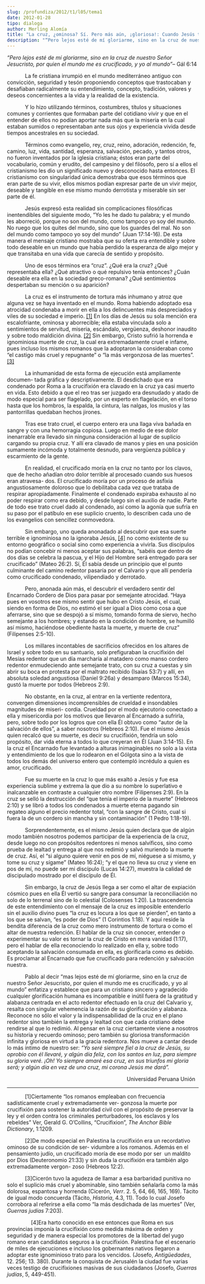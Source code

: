 ```yaml
---
slug: /profundiza/2012/t1/l05/tema1
date: 2012-01-28
tipo: dialoga
author: Merling Alomía
title: "La cruz, ¿ominosa? Sí. Pero más aún, ¡gloriosa!: Cuando Jesús tomó nuestro lugar en el juicio"
description: "“Pero lejos esté de mí gloriarme, sino en la cruz de nuestro Señor Jesucristo,  por quien el mundo me es crucificado, y yo al mundo” – Gál 6:14 La fe cristiana  irrumpió en el mundo mediterráneo antiguo con convicción, seguridad y tesón  proponiendo conceptos que trastocaban y..."
---
```


_“Pero lejos esté de mí gloriarme, sino en la cruz de nuestro Señor Jesucristo, por quien el mundo me es crucificado, y yo al mundo”_– Gál 6:14

            La fe cristiana irrumpió en el mundo mediterráneo antiguo con convicción, seguridad y tesón proponiendo conceptos que trastocaban y desafiaban radicalmente su entendimiento, concepto, tradición, valores y deseos concernientes a la vida y la realidad de la existencia.

            Y lo hizo utilizando términos, costumbres, títulos y situaciones comunes y corrientes que formaban parte del cotidiano vivir y que en el entender de ellos no podían aportar nada más que la miseria en la cual estaban sumidos o representaban ante sus ojos y experiencia vivida desde tiempos ancestrales en su sociedad.

            Términos como evangelio, rey, cruz, reino, adoración, redención, fe, camino, luz, vida, santidad, esperanza, salvación, pecado, y tantos otros, no fueron inventados por la iglesia cristiana; éstos eran parte del vocabulario, común y erudito, del campesino y del filósofo, pero sí a ellos el cristianismo les dio un significado nuevo y desconocido hasta entonces. El cristianismo con singularidad única demostraba que esos términos que eran parte de su vivir, ellos mismos podían expresar parte de un vivir mejor, deseable y tangible en ese mismo mundo derrotista y miserable sin ser parte de él.

            Jesús expresó esta realidad sin complicaciones filosóficas inentendibles del siguiente modo, “Yo les he dado tu palabra; y el mundo les aborreció, porque no son del mundo, como tampoco yo soy del mundo. No ruego que los quites del mundo, sino que los guardes del mal. No son del mundo como tampoco yo soy del mundo” (Juan 17:14-16). De esta manera el mensaje cristiano mostraba que su oferta era entendible y sobre todo deseable en un mundo que había perdido la esperanza de algo mejor y que transitaba en una vida que carecía de sentido y propósito.

            Uno de esos términos era “cruz”. ¿Qué era la cruz? ¿Qué representaba ella? ¿Qué atractivo o qué repulsivo tenía entonces? ¿Cuán deseable era ella en la sociedad greco-romana? ¿Qué sentimientos despertaban su mención o su aparición?

            La cruz es el instrumento de tortura más inhumano y atroz que alguna vez se haya inventado en el mundo. Roma habiendo adoptado esa atrocidad condenaba a morir en ella a los delincuentes más despreciados y viles de su sociedad e imperio. [[1]](#_ftn1 "") En los días de Jesús su sola mención era escalofriante, ominosa y aborrecible; ella estaba vinculada solo a sentimientos de servitud, miseria, escándalo, vergüenza, deshonor inaudito y sobre todo maldición divina. [[2]](#_ftn2 "") Sin embargo, Cristo sufrió la horrenda e ignominiosa muerte de cruz, la cual era extremadamente cruel e infame, pues incluso los mismos romanos que la adoptaron la consideraban como “el castigo más cruel y repugnante” o “la más vergonzosa de las muertes”. [[3]](#_ftn3 "")

            La inhumanidad de esta forma de ejecución está ampliamente documen- tada gráfica y descriptivamente. El desdichado que era condenado por Roma a la crucifixión era clavado en la cruz ya casi muerto en vida. Esto debido a que el reo tras ser juzgado era desnudado y atado de modo especial para ser flagelado, por un experto en flagelación, en el torso hasta que los hombros, la espalda, la cintura, las nalgas, los muslos y las pantorrillas quedaban hechos jirones.

            Tras ese trato cruel, el cuerpo entero era una llaga viva bañada en sangre y con una hemorragia copiosa. Luego en medio de ese dolor inenarrable era llevado sin ninguna consideración al lugar de suplicio cargando su propia cruz. Y allí era clavado de manos y pies en una posición sumamente incómoda y totalmente desnudo, para vergüenza pública y escarmiento de la gente.

            En realidad, el crucificado moría en la cruz no tanto por los clavos, que de hecho añadían otro dolor terrible al procesado cuando sus huesos eran atravesa- dos. El crucificado moría por un proceso de asfixia angustiosamente doloroso que lo debilitaba cada vez que trataba de respirar apropiadamente. Finalmente el condenado expiraba exhausto al no poder respirar como era debido, y desde luego sin el auxilio de nadie. Parte de todo ese trato cruel dado al condenado, así como la agonía que sufría en su paso por el patíbulo en ese suplicio cruento, lo describen cada uno de los evangelios con sencillez conmovedora.

            Sin embargo, uno queda anonadado al descubrir que esa suerte terrible e ignominiosa no la ignoraba Jesús, [[4]](#_ftn4 "") no como existente de su entorno geográfico o social sino como experiencia a vivirla. Sus discípulos no podían concebir ni menos aceptar sus palabras, “sabéis que dentro de dos días se celebra la pascua, y el Hijo del Hombre será entregado para ser crucificado” (Mateo 26:2). Sí, Él sabía desde un principio que el punto culminante del camino redentor pasaría por el Calvario y que allí pendería como crucificado condenado, vilipendiado y derrotado.

            Pero, anonada aún más, el descubrir el verdadero sentir del Encarnado Cordero de Dios para pasar por semejante atrocidad. “Haya pues en vosotros ese mismo sentir que hubo en Cristo Jesús, el cual, siendo en forma de Dios, no estimó el ser igual a Dios como cosa a que aferrarse, sino que se despojó a sí mismo, tomando forma de siervo, hecho semejante a los hombres; y estando en la condición de hombre, se humilló así mismo, haciéndose obediente hasta la muerte, y muerte de cruz” (Filipenses 2:5-10).

            Los millares incontables de sacrificios ofrecidos en los altares de Israel y sobre todo en su santuario, solo prefiguraban la crucifixión del Mesías redentor que un día marcharía al matadero como manso cordero redentor enmudeciendo ante semejante trato, con su cruz a cuestas y sin abrir su boca en protesta por el maltrato recibido (Isaías 53:7) y allí, en absoluta soledad angustiosa (Daniel 9:26a) y desamparo (Marcos 15:34), gustó la muerte por todos (Hebreos 2:9).

            No obstante, en la cruz, al entrar en la vertiente redentora, convergen dimensiones incomprensibles de crueldad e insondables magnitudes de miseri- cordia. Crueldad por el modo ejecutorio conectado a ella y misericordia por los motivos que llevaron al Encarnado a sufrirla, pero, sobre todo por los logros que con ella Él obtuvo como “autor de la salvación de ellos”, a saber nosotros (Hebreos 2:10). Fue el mismo Jesús quien recalcó que su muerte, es decir su crucifixión, tendría un solo propósito, dar vida eterna a todos lo que creyeran en Él (Juan 3:14-15). En la cruz el Encarnado fue levantado a alturas inimaginables no solo a la vista y entendimiento de los que lo rodearon en el Gólgota sino a la vista de todos los demás del universo entero que contempló incrédulo a quien es amor, crucificado.

            Fue su muerte en la cruz lo que más exaltó a Jesús y fue esa experiencia sublime y extrema la que dio a su nombre lo superlativo e inalcanzable en contraste a cualquier otro nombre (Filipenses 2:9). En la cruz se selló la destrucción del “que tenía el imperio de la muerte” (Hebreos 2:10) y se libró a todos los condenados a muerte eterna pagando sin regateo alguno el precio redentor total, “con la sangre de Cristo, cual si fuera la de un cordero sin mancha y sin contaminación” (1 Pedro 1:18-19).

            Sorprendentemente, es el mismo Jesús quien declara que de algún modo también nosotros podemos participar de la experiencia de la cruz, desde luego no con propósitos redentores ni menos salvíficos, sino como prueba de lealtad y entrega al que nos redimió y salvó muriendo la muerte de cruz. Así, el “si alguno quiere venir en pos de mí, niéguese a sí mismo, y tome su cruz y sígame” (Mateo 16:24); “y el que no lleva su cruz y viene en pos de mí, no puede ser mi discípulo (Lucas 14:27), muestra la calidad de discipulado mostrado por el discípulo de Él.

            Sin embargo, la cruz de Jesús llega a ser como el altar de expiación cósmico pues en ella Él vertió su sangre para consumar la reconciliación no solo de lo terrenal sino de lo celestial (Colosenses 1:20). La trascendencia de este entendimiento con el mensaje de la cruz es imposible entenderlo sin el auxilio divino pues “la cruz es locura a los que se pierden”, en tanto a los que se salvan, “es poder de Dios” (1 Corintios 1:18). Y aquí reside la bendita diferencia de la cruz como mero instrumento de tortura o como el altar de nuestra redención. El hablar de la cruz sin conocer, entender o experimentar su valor es tornar la cruz de Cristo en mera vanidad (1:17), pero el hablar de ella reconociendo lo realizado en ella y, sobre todo aceptando la salvación consumada en ella, es glorificarla como es debido. Es proclamar al Encarnado que fue crucificado para redención y salvación nuestra.

            Pablo al decir “mas lejos esté de mí gloriarme, sino en la cruz de nuestro Señor Jesucristo, por quien el mundo me es crucificado, y yo al mundo” enfatiza y establece que para un cristiano sincero y agradecido cualquier glorificación humana es incompatible e inútil fuera de la gratitud y alabanza centrada en el acto redentor efectuado en la cruz del Calvario y, resalta con singular vehemencia la razón de su glorificación y alabanza. Reconoce no sólo el valor y la indispensabilidad de la cruz en el plano redentor sino también la entrega y lealtad con que cada cristiano debe rendirse al que lo redimió. Al pensar en la cruz ciertamente viene a nosotros su historia y recuerdo ominoso; pero también su gloriosa transformación infinita y gloriosa en virtud a la gracia redentora. Nos mueve a cantar desde lo más íntimo de nuestro ser: _“Yo seré siempre fiel a la cruz de Jesús, su oprobio con él llevaré, y algún día feliz, con los santos en luz, para siempre su gloria veré. ¡Oh! Yo siempre amaré esa cruz, en sus triunfos mi gloria será; y algún día en vez de una cruz, mi corona Jesús me dará”._

                                                                                Universidad Peruana Unión

* * *

            [1]Ciertamente “los romanos empleaban con frecuencia sadísticamente cruel y extremadamente ver- gonzosa la muerte por crucifixión para sostener la autoridad civil con el propósito de preservar la ley y el orden contra los criminales perturbadores, los esclavos y los rebeldes” Ver, Gerald G. O’Collins, “Crucifixion”, _The Anchor Bible Dictionary_, 1:1209.

            [2]De modo especial en Palestina la crucifixión era un recordativo ominoso de su condición de ser- vidumbre a los romanos. Además en el pensamiento judío, un crucificado moría de ese modo por ser  un maldito por Dios (Deuteronomio 21:33) y sin duda la crucifixión era también algo extremadamente vergon- zoso (Hebreos 12:2).

            [3]Cicerón tuvo la agudeza de llamar a esa barbaridad punitiva no solo el suplicio más cruel y abominable, sino también señalarla como la más dolorosa, espantosa y horrenda (Cicerón, _Verr_. 2\. 5, 64, 66, 165, 169). Tácito de igual modo concuerda (Tácito, _Historia_, 4.3, 11). Todo lo cual Josefo corrobora al referirse a ella como “la más desdichada de las muertes” (Ver, _Guerras judías_ 7:203).

                [4]Era harto conocido en ese entonces que Roma en sus provincias imponía la crucifixión como medida máxima de orden y seguridad y de manera especial los promotores de la libertad del yugo romano eran candidatos seguros a la crucifixión. Palestina fue el escenario de miles de ejecuciones e incluso los gobernantes nativos llegaron a adoptar este ignominioso trato para los vencidos. (Josefo, _Antigüedades_, 12\. 256; 13. 380). Durante la conquista de Jerusalén la ciudad fue varias veces testigo de crucifixiones masivas de sus ciudadanos (Josefo, _Guerras judías_, 5, 449-451).
